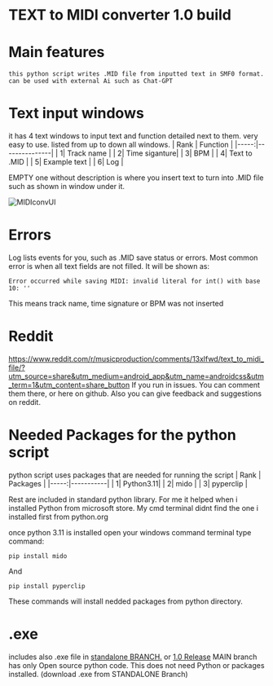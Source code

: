 # TEXT to MIDI converter 1.0 build
   # Main features
`this python script writes .MID file from inputted text in SMF0 format. can be used with external Ai such as Chat-GPT`

# Text input windows

it has 4 text windows to input text and function detailed next to them. very easy to use.
listed from up to down all windows.
| Rank |  Function     |
|-----:|---------------|
|     1| Track name    |
|     2| Time siganture|
|     3| BPM           |
|     4| Text to .MID  |
|     5| Example text  |
|     6| Log           |

EMPTY one without description is where you insert text to turn into .MID file such as shown in window under it.

![MIDIconvUI](https://github.com/potkolainen/text-to-midi/assets/135180930/82ee6cf9-b70d-4349-83c2-469cd11a648f)


# Errors
Log lists events for you, such as .MID save status or errors. 
Most common error is when all text fields are not filled. 
It will be shown as:

    Error occurred while saving MIDI: invalid literal for int() with base 10: ''
This means track name, time signature or BPM was not inserted

# Reddit

https://www.reddit.com/r/musicproduction/comments/13xlfwd/text_to_midi_file/?utm_source=share&utm_medium=android_app&utm_name=androidcss&utm_term=1&utm_content=share_button
If you run in issues. You can comment them there, or here on github. Also you can give feedback and suggestions on reddit.

# Needed Packages for the python script
python script uses packages that are needed for running the script
| Rank | Packages  |
|-----:|-----------|
|     1| Python3.11|
|     2| mido      |
|     3| pyperclip |

Rest are included in standard python library.
For me it helped when i installed Python from microsoft store. My cmd terminal didnt find the one i installed first from python.org

once python 3.11 is installed open your windows command terminal
type command:

    pip install mido
    
And

    pip install pyperclip
    
These commands will install nedded packages from python directory. 


# .exe
includes also .exe file in [standalone BRANCH.](https://github.com/potkolainen/text-to-midi/tree/onefile-pyinstall-(.exe-standalone)) or [1.0 Release](https://github.com/potkolainen/text-to-midi/releases/tag/v1.0exe)
MAIN branch has only Open source python code.
This does not need Python or packages installed. (download .exe from STANDALONE Branch) 

